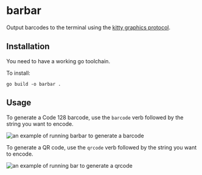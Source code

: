 # barbar

Output barcodes to the terminal using the [kitty graphics protocol](https://sw.kovidgoyal.net/kitty/graphics-protocol/).

## Installation

You need to have a working go toolchain.

To install: 

```
go build -o barbar .
```

## Usage

To generate a Code 128 barcode, use the `barcode` verb followed by the string you want to encode.

![an example of running barbar to generate a barcode](https://github.com/go-go-golems/barbar/assets/128441/0f497d33-3c29-4079-a427-f231b16f242f)

To generate a QR code, use the `qrcode` verb followed by the string you want to encode.

![an example of running bar to generate a qrcode](https://github.com/go-go-golems/barbar/assets/128441/67ca7455-452d-4c91-96d8-23e51add1e4b)
